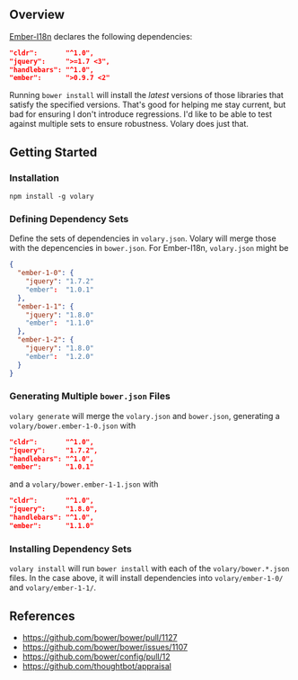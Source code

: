 ## Overview

[Ember-I18n](https://github.com/jamesarosen/ember-i18n) declares the following dependencies:

```json
"cldr":       "^1.0",
"jquery":     ">=1.7 <3",
"handlebars": "^1.0",
"ember":      ">0.9.7 <2"
```

Running `bower install` will install the *latest* versions of those libraries that satisfy
the specified versions. That's good for helping me stay current, but bad for ensuring I
don't introduce regressions. I'd like to be able to test against multiple sets to ensure
robustness. Volary does just that.

## Getting Started

### Installation

`npm install -g volary`

### Defining Dependency Sets

Define the sets of dependencies in `volary.json`. Volary will merge those with the
depencencies in `bower.json`. For Ember-I18n, `volary.json` might be

```json
{
  "ember-1-0": {
    "jquery": "1.7.2"
    "ember":  "1.0.1"
  },
  "ember-1-1": {
    "jquery": "1.8.0"
    "ember":  "1.1.0"
  },
  "ember-1-2": {
    "jquery": "1.8.0"
    "ember":  "1.2.0"
  }
}
```

### Generating Multiple `bower.json` Files

`volary generate` will merge the `volary.json` and `bower.json`, generating a
`volary/bower.ember-1-0.json` with

```json
"cldr":       "^1.0",
"jquery":     "1.7.2",
"handlebars": "^1.0",
"ember":      "1.0.1"
```

and a `volary/bower.ember-1-1.json` with

```json
"cldr":       "^1.0",
"jquery":     "1.8.0",
"handlebars": "^1.0",
"ember":      "1.1.0"
```

### Installing Dependency Sets

`volary install` will run `bower install` with each of the `volary/bower.*.json`
files. In the case above, it will install dependencies into `volary/ember-1-0/`
and `volary/ember-1-1/`.

## References

 * https://github.com/bower/bower/pull/1127
 * https://github.com/bower/bower/issues/1107
 * https://github.com/bower/config/pull/12
 * https://github.com/thoughtbot/appraisal
